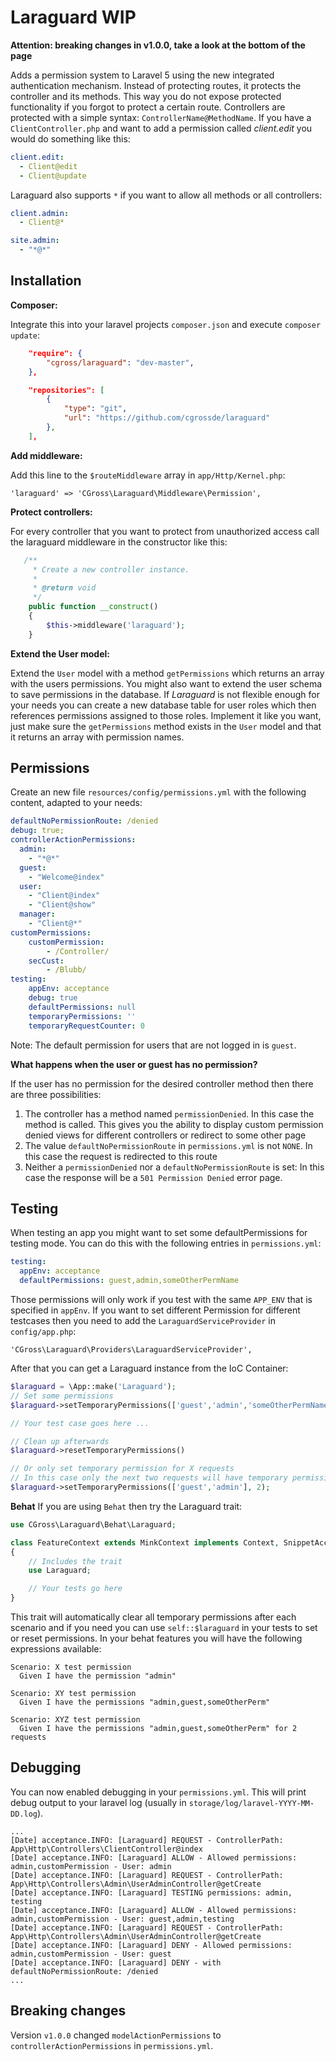 # Laraguard WIP

**Attention: breaking changes in v1.0.0, take a look at the bottom of the page**

Adds a permission system to Laravel 5 using the new integrated authentication mechanism. Instead of protecting routes, it protects the controller and its methods. This way you do not expose protected functionality if you forgot to protect a certain route. Controllers are protected with a simple syntax: `ControllerName@MethodName`. If you have a `ClientController.php` and want to add a permission called *client.edit* you would do something like this:
```Yaml
client.edit:
  - Client@edit
  - Client@update
```


Laraguard also supports `*` if you want to allow all methods or all controllers:

```Yaml
client.admin:
  - Client@*

site.admin:
  - "*@*"
```

## Installation

**Composer:**

Integrate this into your laravel projects `composer.json` and execute `composer update`:

```Json
    "require": {
        "cgross/laraguard": "dev-master",
    },

    "repositories": [
        {
            "type": "git",
            "url": "https://github.com/cgrossde/laraguard"
        },
    ],
```

**Add middleware:**

Add this line to the `$routeMiddleware` array in `app/Http/Kernel.php`:
```
'laraguard' => 'CGross\Laraguard\Middleware\Permission',
```

**Protect controllers:**

For every controller that you want to protect from unauthorized access call the laraguard middleware in the constructor like this:
```Php
   /**
     * Create a new controller instance.
     *
     * @return void
     */
    public function __construct()
    {
        $this->middleware('laraguard');
    }
```


**Extend the User model:**

Extend the `User` model with a method `getPermissions` which returns an array with the users permissions. You might also want to extend the user schema to save permissions in the database. If *Laraguard* is not flexible enough for your needs you can create a new database table for user roles which then references permissions assigned to those roles. Implement it like you want, just make sure the `getPermissions` method exists in the `User` model and that it returns an array with permission names.


## Permissions

Create an new file `resources/config/permissions.yml` with the following content, adapted to your needs:

```Yaml
defaultNoPermissionRoute: /denied
debug: true;
controllerActionPermissions:
  admin:
    - "*@*"
  guest:
    - "Welcome@index"
  user:
    - "Client@index"
    - "Client@show"
  manager:
    - "Client@*"
customPermissions:
    customPermission:
        - /Controller/
    secCust:
        - /Blubb/
testing:
    appEnv: acceptance
    debug: true
    defaultPermissions: null
    temporaryPermissions: ''
    temporaryRequestCounter: 0

```

Note: The default permission for users that are not logged in is `guest`.

**What happens when the user or guest has no permission?**

If the user has no permission for the desired controller method then there are three possibilities:

1. The controller has a method named `permissionDenied`. In this case the method is called. This gives you the ability to display custom permission denied views for different controllers or redirect to some other page
2. The value `defaultNoPermissionRoute` in `permissions.yml` is not `NONE`. In this case the request is redirected to this route
3. Neither a `permissionDenied` nor a `defaultNoPermissionRoute` is set: In this case the response will be a `501 Permission Denied` error page.


## Testing

When testing an app you might want to set some defaultPermissions for testing mode. You can do this with the following entries in `permissions.yml`:

```Yaml
testing:
  appEnv: acceptance
  defaultPermissions: guest,admin,someOtherPermName
```

Those permissions will only work if you test with the same `APP_ENV` that is specified in `appEnv`. If you want to set different Permission for different testcases then you need to add the `LaraguardServiceProvider` in `config/app.php`:

```
'CGross\Laraguard\Providers\LaraguardServiceProvider',
```

After that you can get a Laraguard instance from the IoC Container:

```Php
$laraguard = \App::make('Laraguard');
// Set some permissions
$laraguard->setTemporaryPermissions(['guest','admin','someOtherPermName']);

// Your test case goes here ...

// Clean up afterwards
$laraguard->resetTemporaryPermissions()

// Or only set temporary permission for X requests
// In this case only the next two requests will have temporary permissions
$laraguard->setTemporaryPermissions(['guest','admin'], 2);
```


**Behat**
If you are using `Behat` then try the Laraguard trait:

```Php
use CGross\Laraguard\Behat\Laraguard;

class FeatureContext extends MinkContext implements Context, SnippetAcceptingContext
{
    // Includes the trait
    use Laraguard;

    // Your tests go here
}
```

This trait will automatically clear all temporary permissions after each scenario and if you need you can use `self::$laraguard` in your tests to set or reset permissions. In your behat features you will have the following expressions available:

```
Scenario: X test permission
  Given I have the permission "admin"

Scenario: XY test permission
  Given I have the permissions "admin,guest,someOtherPerm"

Scenario: XYZ test permission
  Given I have the permissions "admin,guest,someOtherPerm" for 2 requests
```

## Debugging

You can now enabled debugging in your `permissions.yml`. This will print debug output to your laravel log (usually in `storage/log/laravel-YYYY-MM-DD.log`).

```
...
[Date] acceptance.INFO: [Laraguard] REQUEST - ControllerPath: App\Http\Controllers\ClientController@index
[Date] acceptance.INFO: [Laraguard] ALLOW - Allowed permissions: admin,customPermission - User: admin
[Date] acceptance.INFO: [Laraguard] REQUEST - ControllerPath: App\Http\Controllers\Admin\UserAdminController@getCreate
[Date] acceptance.INFO: [Laraguard] TESTING permissions: admin, testing
[Date] acceptance.INFO: [Laraguard] ALLOW - Allowed permissions: admin,customPermission - User: guest,admin,testing
[Date] acceptance.INFO: [Laraguard] REQUEST - ControllerPath: App\Http\Controllers\Admin\UserAdminController@getCreate
[Date] acceptance.INFO: [Laraguard] DENY - Allowed permissions: admin,customPermission - User: guest
[Date] acceptance.INFO: [Laraguard] DENY - with defaultNoPermissionRoute: /denied
...
```

## Breaking changes

Version `v1.0.0` changed `modelActionPermissions` to `controllerActionPermissions` in `permissions.yml`.
